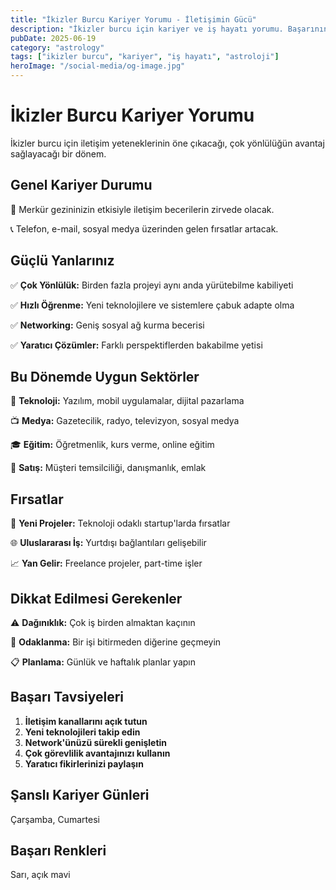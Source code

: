 ```yaml
---
title: "İkizler Burcu Kariyer Yorumu - İletişimin Gücü"
description: "İkizler burcu için kariyer ve iş hayatı yorumu. Başarının sırları burada!"
pubDate: 2025-06-19
category: "astrology"
tags: ["ikizler burcu", "kariyer", "iş hayatı", "astroloji"]
heroImage: "/social-media/og-image.jpg"
---
```


# İkizler Burcu Kariyer Yorumu

İkizler burcu için iletişim yeteneklerinin öne çıkacağı, çok yönlülüğün avantaj sağlayacağı bir dönem.

## Genel Kariyer Durumu

🌟 Merkür gezininizin etkisiyle iletişim becerilerin zirvede olacak.

📞 Telefon, e-mail, sosyal medya üzerinden gelen fırsatlar artacak.

## Güçlü Yanlarınız

✅ **Çok Yönlülük:** Birden fazla projeyi aynı anda yürütebilme kabiliyeti

✅ **Hızlı Öğrenme:** Yeni teknolojilere ve sistemlere çabuk adapte olma

✅ **Networking:** Geniş sosyal ağ kurma becerisi

✅ **Yaratıcı Çözümler:** Farklı perspektiflerden bakabilme yetisi

## Bu Dönemde Uygun Sektörler

📱 **Teknoloji:** Yazılım, mobil uygulamalar, dijital pazarlama

📺 **Medya:** Gazetecilik, radyo, televizyon, sosyal medya

🎓 **Eğitim:** Öğretmenlik, kurs verme, online eğitim

💼 **Satış:** Müşteri temsilciliği, danışmanlık, emlak

## Fırsatlar

🚀 **Yeni Projeler:** Teknoloji odaklı startup'larda fırsatlar

🌐 **Uluslararası İş:** Yurtdışı bağlantıları gelişebilir

📈 **Yan Gelir:** Freelance projeler, part-time işler

## Dikkat Edilmesi Gerekenler

⚠️ **Dağınıklık:** Çok iş birden almaktan kaçının

🎯 **Odaklanma:** Bir işi bitirmeden diğerine geçmeyin

📋 **Planlama:** Günlük ve haftalık planlar yapın

## Başarı Tavsiyeleri

1. **İletişim kanallarını açık tutun**
2. **Yeni teknolojileri takip edin**
3. **Network'ünüzü sürekli genişletin**
4. **Çok görevlilik avantajınızı kullanın**
5. **Yaratıcı fikirlerinizi paylaşın**

## Şanslı Kariyer Günleri
Çarşamba, Cumartesi

## Başarı Renkleri
Sarı, açık mavi
